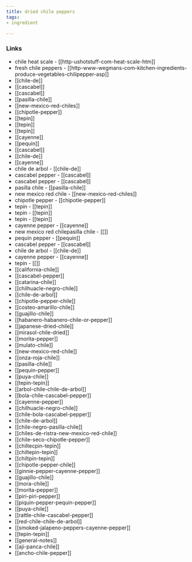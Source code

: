 ```yaml
---
title: dried chile peppers
tags:
- ingredient

---
```



### Links

* chile heat scale - [[http-ushotstuff-com-heat-scale-htm]]
* fresh chile peppers - [[http-www-wegmans-com-kitchen-ingredients-produce-vegetables-chilipepper-asp]]
* [[chile-de]]
* [[cascabel]]
* [[cascabel]]
* [[pasilla-chile]]
* [[new-mexico-red-chiles]]
* [[chipotle-pepper]]
* [[tepin]]
* [[tepin]]
* [[tepin]]
* [[cayenne]]
* [[pequin]]
* [[cascabel]]
* [[chile-de]]
* [[cayenne]]
* chile de arbol - [[chile-de]]
* cascabel pepper - [[cascabel]]
* cascabel pepper - [[cascabel]]
* pasilla chile - [[pasilla-chile]]
* new mexico red chile - [[new-mexico-red-chiles]]
* chipotle pepper - [[chipotle-pepper]]
* tepin - [[tepin]]
* tepin - [[tepin]]
* tepin - [[tepin]]
* cayenne pepper - [[cayenne]]
* new mexico red chilepasilla chile - [[]]
* pequin pepper - [[pequin]]
* cascabel pepper - [[cascabel]]
* chile de arbol - [[chile-de]]
* cayenne pepper - [[cayenne]]
* tepin - [[]]
* [[california-chile]]
* [[cascabel-pepper]]
* [[catarina-chile]]
* [[chilhuacle-negro-chile]]
* [[chile-de-arbol]]
* [[chipotle-pepper-chile]]
* [[costeo-amarillo-chile]]
* [[guajillo-chile]]
* [[habanero-habanero-chile-or-pepper]]
* [[japanese-dried-chile]]
* [[mirasol-chile-dried]]
* [[morita-pepper]]
* [[mulato-chile]]
* [[new-mexico-red-chile]]
* [[onza-roja-chile]]
* [[pasilla-chile]]
* [[pequin-pepper]]
* [[puya-chile]]
* [[tepin-tepin]]
* [[arbol-chile-chile-de-arbol]]
* [[bola-chile-cascabel-pepper]]
* [[cayenne-pepper]]
* [[chilhuacle-negro-chile]]
* [[chile-bola-cascabel-pepper]]
* [[chile-de-arbol]]
* [[chile-negro-pasilla-chile]]
* [[chiles-de-ristra-new-mexico-red-chile]]
* [[chile-seco-chipotle-pepper]]
* [[chiltecpin-tepin]]
* [[chiltepin-tepin]]
* [[chiltpin-tepin]]
* [[chipotle-pepper-chile]]
* [[ginnie-pepper-cayenne-pepper]]
* [[guajillo-chile]]
* [[mora-chile]]
* [[morita-pepper]]
* [[piri-piri-pepper]]
* [[piquin-pepper-pequin-pepper]]
* [[puya-chile]]
* [[rattle-chile-cascabel-pepper]]
* [[red-chile-chile-de-arbol]]
* [[smoked-jalapeno-peppers-cayenne-pepper]]
* [[tepin-tepin]]
* [[general-notes]]
* [[aji-panca-chile]]
* [[ancho-chile-pepper]]

